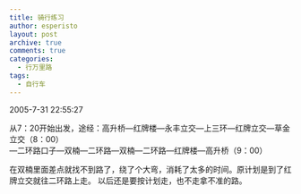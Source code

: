 ```yaml
---
title: 骑行练习
author: esperisto
layout: post
archive: true
comments: true
categories:
  - 行万里路
tags:
  - 自行车
---
```

2005-7-31 22:55:27



从7：20开始出发，途经：高升桥&#8212;红牌楼&#8212;永丰立交&#8212;上三环&#8212;红牌立交&#8212;草金立交（8：00）  
&#8212;二环路口子&#8212;双楠&#8212;二环路&#8212;双楠&#8212;二环路&#8212;红牌楼&#8212;高升桥（9：00） 



在双楠里面差点就找不到路了，绕了个大弯，消耗了太多的时间。原计划是到了红牌立交就往二环路上走。 以后还是要按计划走，也不走拿不准的路。
